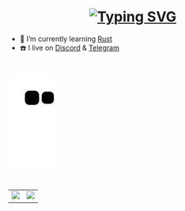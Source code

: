 <h1 align="center">
<a href="https://git.io/typing-svg"><img src="https://readme-typing-svg.herokuapp.com?font=Fira+Code&pause=1000&color=28A172&center=true&vCenter=true&width=435&lines=%F0%9F%91%8B+Hi+there%2C+I+am+Francis." alt="Typing SVG" /></a>
</h1>

- 🦀️ I’m currently learning [Rust](https://www.rust-lang.org/learn) 
- ☎️  I live on [Discord](https://discord.gg/dd6JZteeyd) & [Telegram](https://t.me/francisdu)

<h1></h1>

![snake gif](https://github.com/francis-du/francis-du/blob/output/snake.svg)
<h1></h1>

<table>
  <tr>
    <td valign="top">
      <a href="https://francis.run" target="_blank">
        <img src="https://github-readme-stats.vercel.app/api?username=francis-du&count_private=true&show_icons=true&bg_color=30,e96443,904e95&title_color=fff&text_color=fff" />
      <a/>
    </td>
    <td valign="top">
      <a href="https://wakatime.com/@francis" target="_blank">
        <img src="https://github-readme-stats-git.francisdu.vercel.app/api/wakatime?username=francis&hide=other,html,scss,css,yaml,xml,toml,markdown&bg_color=30,e96443,904e95&title_color=fff&text_color=fff" />
      <a/>
    </td>
  </tr>
</table>
